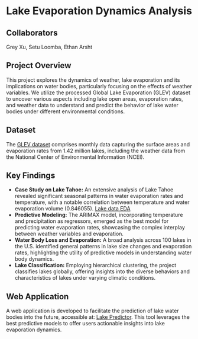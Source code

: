 # Lake Evaporation Dynamics Analysis

## Collaborators

Grey Xu,
Setu Loomba,
Ethan Arsht

## Project Overview

This project explores the dynamics of weather, lake evaporation and its implications on water bodies, particularly focusing on the effects of weather variables. We utilize the processed Global Lake Evaporation (GLEV) dataset to uncover various aspects including lake open areas, evaporation rates, and weather data to understand and predict the behavior of lake water bodies under different environmental conditions.

## Dataset

The [GLEV dataset](https://zeternity.users.earthengine.app/view/glev) comprises monthly data capturing the surface areas and evaporation rates from 1.42 million lakes, including the weather data from the National Center of Environmental Information (NCEI). 

## Key Findings

- **Case Study on Lake Tahoe:** An extensive analysis of Lake Tahoe revealed significant seasonal patterns in water evaporation rates and temperature, with a notable correlation between temperature and water evaporation volume (0.846055).
[Lake data EDA](images/EDA.png)
- **Predictive Modeling:** The ARIMAX model, incorporating temperature and precipitation as regressors, emerged as the best model for predicting water evaporation rates, showcasing the complex interplay between weather variables and evaporation.
- **Water Body Loss and Evaporation:** A broad analysis across 100 lakes in the U.S. identified general patterns in lake size changes and evaporation rates, highlighting the utility of predictive models in understanding water body dynamics.
- **Lake Classification:** Employing hierarchical clustering, the project classifies lakes globally, offering insights into the diverse behaviors and characteristics of lakes under varying climatic conditions.

## Web Application

A web application is developed to facilitate the prediction of lake water bodies into the future, accessible at: [Lake Predictor](https://ethanapps.shinyapps.io/lake_predictor/). This tool leverages the best predictive models to offer users actionable insights into lake evaporation dynamics.
